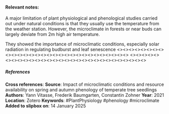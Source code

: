 #### **Relevant notes**:
A major limitation of plant physiological and phenological studies carried out under natural conditions is that they usually use the temperature from the weather station. However, the microclimate in forests or near buds can largely deviate from 2m high air temperature.

They showed the importance of microclimatic conditions, especially solar radiation in regulating budburst and leaf senescence
<><><><><><><><><><><><><><><><><><><><><><><><><><><><><>
<><><><><><><><><><><><><><><><><><><><><><><><><><><><><>
##### References
**Cross references**: 
**Source**: Impact of microclimatic conditions and resource availability on spring and autumn phenology of temperate tree seedlings
**Authors**: Yann Vitasse, Frederik Baumgarten, Constantin Zohner
**Year**: 2021
**Location**: Zotero
**Keywords**: #PlantPhysiology #phenology #microclimate 
**Added to slipbox on**: 14 January 2025
